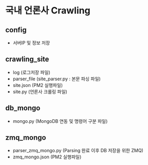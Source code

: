 # 국내 언론사 Crawling

## config
 - 서버IP 및 정보 저장

## crawling_site
 - log (로그저장 파일)
 - parser_file (site_parser.py : 본문 파싱 파일)
 - site.json (PM2 실행파일)
 - site.py (언론사 크롤링 파일)

## db_mongo
 - mongo.py (MongoDB 연동 및 명령어 구분 파일)

## zmq_mongo
 - parser_zmq_mongo.py (Parsing 완료 이후 DB 저장을 위한 ZMQ)
 - zmq_mongo.json (PM2 실행파일)



